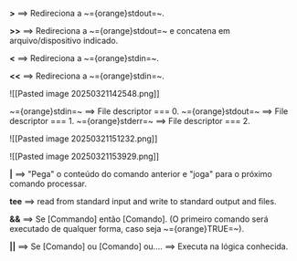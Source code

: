 
**>** ==> Redireciona a ~={orange}stdout=~.

**>>** ==> Redireciona a ~={orange}stdout=~ e concatena em arquivo/dispositivo indicado.

**<** ==> Redireciona a ~={orange}stdin=~.

**<<** ==> Redireciona a ~={orange}stdin=~.

![[Pasted image 20250321142548.png]]

~={orange}stdin=~ ==> File descriptor === 0.
~={orange}stdout=~ ==> File descriptor === 1.
~={orange}stderr=~ ==> File descriptor === 2.

![[Pasted image 20250321151232.png]]

![[Pasted image 20250321153929.png]]

**|** ==> "Pega" o conteúdo do comando anterior e "joga" para o próximo comando processar.

**tee** ==> read from standard input and write to standard output and files.

**&&** ==> Se [Commando] então [Comando]. (O primeiro comando será executado de qualquer forma, caso seja ~={orange}TRUE=~).

**||**  ==> Se [Comando] ou [Comando] ou.... ==> Executa na lógica conhecida.